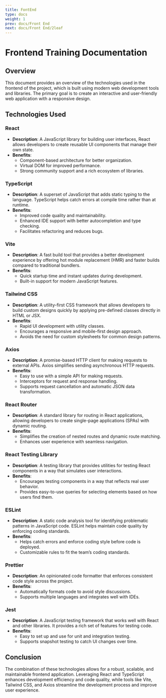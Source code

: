 ```yaml
---
title: FontEnd
type: docs
weight: 1
prev: docs/Front End
next: docs/Front End/2leaf
---
```


# Frontend Training Documentation

## Overview

This document provides an overview of the technologies used in the frontend of the project, which is built using modern web development tools and libraries. The primary goal is to create an interactive and user-friendly web application with a responsive design.

## Technologies Used

### React

- **Description**: A JavaScript library for building user interfaces, React allows developers to create reusable UI components that manage their own state.
- **Benefits**:
  - Component-based architecture for better organization.
  - Virtual DOM for improved performance.
  - Strong community support and a rich ecosystem of libraries.

### TypeScript

- **Description**: A superset of JavaScript that adds static typing to the language. TypeScript helps catch errors at compile time rather than at runtime.
- **Benefits**:
  - Improved code quality and maintainability.
  - Enhanced IDE support with better autocompletion and type checking.
  - Facilitates refactoring and reduces bugs.

### Vite

- **Description**: A fast build tool that provides a better development experience by offering hot module replacement (HMR) and faster builds compared to traditional bundlers.
- **Benefits**:
  - Quick startup time and instant updates during development.
  - Built-in support for modern JavaScript features.

### Tailwind CSS

- **Description**: A utility-first CSS framework that allows developers to build custom designs quickly by applying pre-defined classes directly in HTML or JSX.
- **Benefits**:
  - Rapid UI development with utility classes.
  - Encourages a responsive and mobile-first design approach.
  - Avoids the need for custom stylesheets for common design patterns.

### Axios

- **Description**: A promise-based HTTP client for making requests to external APIs. Axios simplifies sending asynchronous HTTP requests.
- **Benefits**:
  - Easy to use with a simple API for making requests.
  - Interceptors for request and response handling.
  - Supports request cancellation and automatic JSON data transformation.

### React Router

- **Description**: A standard library for routing in React applications, allowing developers to create single-page applications (SPAs) with dynamic routing.
- **Benefits**:
  - Simplifies the creation of nested routes and dynamic route matching.
  - Enhances user experience with seamless navigation.

### React Testing Library

- **Description**: A testing library that provides utilities for testing React components in a way that simulates user interactions.
- **Benefits**:
  - Encourages testing components in a way that reflects real user behavior.
  - Provides easy-to-use queries for selecting elements based on how users find them.

### ESLint

- **Description**: A static code analysis tool for identifying problematic patterns in JavaScript code. ESLint helps maintain code quality by enforcing coding standards.
- **Benefits**:
  - Helps catch errors and enforce coding style before code is deployed.
  - Customizable rules to fit the team’s coding standards.

### Prettier

- **Description**: An opinionated code formatter that enforces consistent code style across the project.
- **Benefits**:
  - Automatically formats code to avoid style discussions.
  - Supports multiple languages and integrates well with IDEs.

### Jest

- **Description**: A JavaScript testing framework that works well with React and other libraries. It provides a rich set of features for testing code.
- **Benefits**:
  - Easy to set up and use for unit and integration testing.
  - Supports snapshot testing to catch UI changes over time.

## Conclusion

The combination of these technologies allows for a robust, scalable, and maintainable frontend application. Leveraging React and TypeScript enhances development efficiency and code quality, while tools like Vite, Tailwind CSS, and Axios streamline the development process and improve user experience.